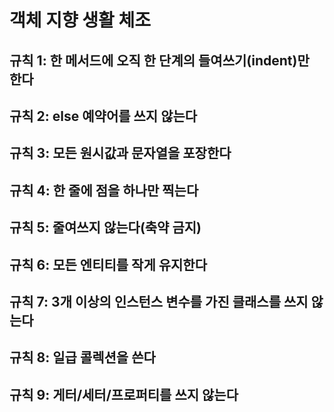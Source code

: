 # 객체 지향 생활 체조

## 규칙 1: 한 메서드에 오직 한 단계의 들여쓰기(indent)만 한다

## 규칙 2: else 예약어를 쓰지 않는다

## 규칙 3: 모든 원시값과 문자열을 포장한다

## 규칙 4: 한 줄에 점을 하나만 찍는다

## 규칙 5: 줄여쓰지 않는다(축약 금지)

## 규칙 6: 모든 엔티티를 작게 유지한다

## 규칙 7: 3개 이상의 인스턴스 변수를 가진 클래스를 쓰지 않는다

## 규칙 8: 일급 콜렉션을 쓴다

## 규칙 9: 게터/세터/프로퍼티를 쓰지 않는다
